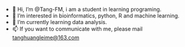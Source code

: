 - 👋 Hi, I’m @Tang-FM, i am a student in learning programing.
- 👀 I’m interested in bioinformatics, python, R and machine learning.
- 🌱 I’m currently learning data analysis.
- 📫 If you want to communicate with me, please mail tanghuangleime@163.com

<!---
Tang-FM/Tang-FM is a ✨ special ✨ repository because its `README.md` (this file) appears on your GitHub profile.
You can click the Preview link to take a look at your changes.
--->
